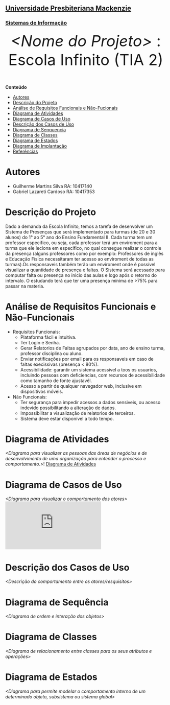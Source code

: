 <h2><a href= "https://www.mackenzie.br">Universidade Presbiteriana Mackenzie</a></h2>
<h3><a href= "https://www.mackenzie.br/graduacao/sao-paulo-higienopolis/sistemas-de-informacao">Sistemas de Informação</a></h3>


<font size="+12"><center>
*&lt;Nome do Projeto&gt;* : Escola Infinito (TIA 2)
</center></font>

**Conteúdo**

- [Autores](#nome-alunos)
- [Descrição do Projeto](#introdução-do-projeto)
- [Análise de Requisitos Funcionais e Não-Fucionais](#descrição-dos-requisitos)
- [Diagrama de Atividades](#diagrama-de-atividades) 
- [Diagrama de Casos de Uso](#diagrama-de-comportamento-atores)
- [Descrição dos Casos de Uso](#descrição-das-funcões)
- [Diagrama de Senquencia](#diagrama-de-ordem-interações)
- [Diagrama de Classes](#diagrama-orientado-objetos)
- [Diagrama de Estados](#diagrama-estrutura-componente)
- [Diagrama de Implantação](#diagrama-de-hardware-software)
- [Referências](#referências)


# Autores

* Guilherme Martins Silva RA: 10417140
* Gabriel Lazareti Cardoso RA: 10417353

# Descrição do Projeto

Dado a demanda da Escola Infinito, temos a tarefa de desenvolver um Sistema de Presenças que será implementado para turmas (de 20 e 30 alunos) do 1° ao 5° ano do Ensino Fundamental II. Cada turma tem um professor especifico, ou seja, cada professor terá um enviroment para a turma que ele leciona em especifico, no qual consegue realizar o controle da presença (alguns professores como por exemplo: Professores de inglês e Educação Física necessitaram ter acesso ao enviroment de todas as turmas).Os responsaveis também terão um enviroment onde é possível visualizar a quantidade de presença e faltas. O Sistema será acessado para computar falta ou presença no inicio das aulas e logo após o retorno do intervalo. O estudando terá que ter uma presença mínima de >75% para passar na materia.

# Análise de Requisitos Funcionais e Não-Funcionais
- Requisitos Funcionais:
  - Plataforma fácil e intuitiva.
  - Ter Login e Senha.
  - Gerar Relatorios de Faltas agrupados por data, ano de ensino turma, professor disciplina ou aluno.
  - Enviar notificações por email para os responsaveis em caso de faltas execissivas (presença < 80%).
  - Acessibilidade: garantir um sistema acessivel a toos os usuarios, incluindo pessoas com deficiencias, com recursos de acessibilidade como tamanho de fonte ajustavél.
  - Acesso a partir de qualquer navegador web, inclusive em dispositivos móveis.
- Não Funcionais:
  - Ter segurança para impedir acessos a dados sensiveis, ou acesso indevido possibilitando a alteração de dados.
  - Impossibilitar a visualização de relatorios de terceiros.
  - Sistema deve estar disponível a todo tempo.

# Diagrama de Atividades

*&lt;Diagrama para visualizer as pessoas das áreas de negócios e de desenvolvimento de uma organização para entender o processo e comportamento.&gt;*!
[Diagrama de Atividades](https://github.com/user-attachments/assets/9586b148-2a71-49c1-a013-da98fd2efb67)



# Diagrama de Casos de Uso

*&lt;Diagrama para visualizar o comportamento dos atores&gt;*
![alt](https://github.com/user-attachments/files/17148878/Diagrama.de.caso.de.uso.pdf)

# Descrição dos Casos de Uso

*&lt;Descrição do comportamento entre os atores/resquisitos&gt;*

# Diagrama de Sequência

*&lt;Diagrama de ordem e interação dos objetos&gt;*

# Diagrama de Classes

*&lt;Diagrama de relacionamento entre classes para os seus atributos e operações&gt;*

# Diagrama de Estados

*&lt;Diagrama para permite modelar o comportamento interno de um determinado objeto, subsistema ou sistema global&gt;*
